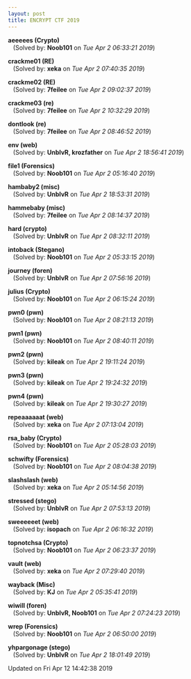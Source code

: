```yaml
---
layout: post
title: ENCRYPT CTF 2019
---
```


<!--break-->

**aeeeees (Crypto)**  
&nbsp;&nbsp;&nbsp;(Solved by: **Noob101** on _Tue Apr  2 06:33:21 2019_)  
  
**crackme01 (RE)**  
&nbsp;&nbsp;&nbsp;(Solved by: **xeka** on _Tue Apr  2 07:40:35 2019_)  
  
**crackme02 (RE)**  
&nbsp;&nbsp;&nbsp;(Solved by: **7feilee** on _Tue Apr  2 09:02:37 2019_)  
  
**crackme03 (re)**  
&nbsp;&nbsp;&nbsp;(Solved by: **7feilee** on _Tue Apr  2 10:32:29 2019_)  
  
**dontlook (re)**  
&nbsp;&nbsp;&nbsp;(Solved by: **7feilee** on _Tue Apr  2 08:46:52 2019_)  
  
**env (web)**  
&nbsp;&nbsp;&nbsp;(Solved by: **UnblvR, krozfather** on _Tue Apr  2 18:56:41 2019_)  
  
**file1 (Forensics)**  
&nbsp;&nbsp;&nbsp;(Solved by: **Noob101** on _Tue Apr  2 05:16:40 2019_)  
  
**hambaby2 (misc)**  
&nbsp;&nbsp;&nbsp;(Solved by: **UnblvR** on _Tue Apr  2 18:53:31 2019_)  
  
**hammebaby (misc)**  
&nbsp;&nbsp;&nbsp;(Solved by: **7feilee** on _Tue Apr  2 08:14:37 2019_)  
  
**hard (crypto)**  
&nbsp;&nbsp;&nbsp;(Solved by: **UnblvR** on _Tue Apr  2 08:32:11 2019_)  
  
**intoback (Stegano)**  
&nbsp;&nbsp;&nbsp;(Solved by: **Noob101** on _Tue Apr  2 05:33:15 2019_)  
  
**journey (foren)**  
&nbsp;&nbsp;&nbsp;(Solved by: **UnblvR** on _Tue Apr  2 07:56:16 2019_)  
  
**julius (Crypto)**  
&nbsp;&nbsp;&nbsp;(Solved by: **Noob101** on _Tue Apr  2 06:15:24 2019_)  
  
**pwn0 (pwn)**  
&nbsp;&nbsp;&nbsp;(Solved by: **Noob101** on _Tue Apr  2 08:21:13 2019_)  
  
**pwn1 (pwn)**  
&nbsp;&nbsp;&nbsp;(Solved by: **Noob101** on _Tue Apr  2 08:40:11 2019_)  
  
**pwn2 (pwn)**  
&nbsp;&nbsp;&nbsp;(Solved by: **kileak** on _Tue Apr  2 19:11:24 2019_)  
  
**pwn3 (pwn)**  
&nbsp;&nbsp;&nbsp;(Solved by: **kileak** on _Tue Apr  2 19:24:32 2019_)  
  
**pwn4 (pwn)**  
&nbsp;&nbsp;&nbsp;(Solved by: **kileak** on _Tue Apr  2 19:30:27 2019_)  
  
**repeaaaaaat (web)**  
&nbsp;&nbsp;&nbsp;(Solved by: **xeka** on _Tue Apr  2 07:13:04 2019_)  
  
**rsa_baby (Crypto)**  
&nbsp;&nbsp;&nbsp;(Solved by: **Noob101** on _Tue Apr  2 05:28:03 2019_)  
  
**schwifty (Forensics)**  
&nbsp;&nbsp;&nbsp;(Solved by: **Noob101** on _Tue Apr  2 08:04:38 2019_)  
  
**slashslash (web)**  
&nbsp;&nbsp;&nbsp;(Solved by: **xeka** on _Tue Apr  2 05:14:56 2019_)  
  
**stressed (stego)**  
&nbsp;&nbsp;&nbsp;(Solved by: **UnblvR** on _Tue Apr  2 07:53:13 2019_)  
  
**sweeeeeet (web)**  
&nbsp;&nbsp;&nbsp;(Solved by: **isopach** on _Tue Apr  2 06:16:32 2019_)  
  
**topnotchsa (Crypto)**  
&nbsp;&nbsp;&nbsp;(Solved by: **Noob101** on _Tue Apr  2 06:23:37 2019_)  
  
**vault (web)**  
&nbsp;&nbsp;&nbsp;(Solved by: **xeka** on _Tue Apr  2 07:29:40 2019_)  
  
**wayback (Misc)**  
&nbsp;&nbsp;&nbsp;(Solved by: **KJ** on _Tue Apr  2 05:35:41 2019_)  
  
**wiwill (foren)**  
&nbsp;&nbsp;&nbsp;(Solved by: **UnblvR, Noob101** on _Tue Apr  2 07:24:23 2019_)  
  
**wrep (Forensics)**  
&nbsp;&nbsp;&nbsp;(Solved by: **Noob101** on _Tue Apr  2 06:50:00 2019_)  
  
**yhpargonage (stego)**  
&nbsp;&nbsp;&nbsp;(Solved by: **UnblvR** on _Tue Apr  2 18:01:49 2019_)  
  


Updated on Fri Apr 12 14:42:38 2019
